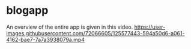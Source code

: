 # blogapp
An overview of the entire app is given in this video.
https://user-images.githubusercontent.com/72066605/125577443-594a50d6-a061-4162-bae7-7a7a3938079a.mp4
